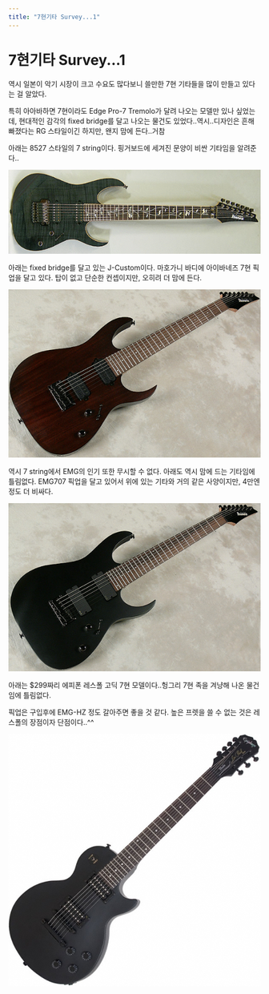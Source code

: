 ```yaml
---
title: "7현기타 Survey...1"
---
```

# 7현기타 Survey...1

역시 일본이 악기 시장이 크고 수요도 많다보니 쓸만한 7현 기타들을 많이 만들고 있다는 걸 알았다.

특히 아아바하면 7현이라도 Edge Pro-7 Tremolo가 달려 나오는 모델만 있나 싶었는데, 현대적인 감각의 fixed bridge를 달고 나오는 물건도 있었다..역시..디자인은 흔해빠졌다는 RG 스타일이긴 하지만, 왠지 맘에 든다..거참

아래는 8527 스타일의 7 string이다. 핑거보드에 세겨진 문양이 비싼 기타임을 알려준다..


![image](/assets/images/77f3285a57c17bc818fcb71f4fd244ee.png)





아래는 fixed bridge를 달고 있는 J-Custom이다. 마호가니 바디에 아이바네즈 7현 픽업을 달고 있다. 탑이 없고 단순한 컨셉이지만, 오히려 더 맘에 든다.

![image](/assets/images/7acef67376ec0d7c9c44e17eac122898.png)


역시 7 string에서 EMG의 인기 또한 무시할 수 없다. 아래도 역시 맘에 드는 기타임에 틀림없다. EMG707 픽업을 달고 있어서 위에 있는 기타와 거의 같은 사양이지만, 4만엔 정도 더 비싸다.


![image](/assets/images/621031de795b4fd691d076704c75054d.png)

아래는 $299짜리 에피폰 레스폴 고딕 7현 모델이다..헝그리 7현 족을 겨냥해 나온 물건임에 틀림없다.

픽업은 구입후에 EMG-HZ 정도 갈아주면 좋을 것 같다. 높은 프렛을 쓸 수 없는 것은 레스폴의 장점이자 단점이다..^^

![image](/assets/images/30a4ba4f0f5296d255ef1ff16d20fc71.png)


